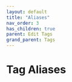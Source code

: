 ```yaml
---
layout: default
title: "Aliases"
nav_order: 3
has_children: true
parent: Edit Tags
grand_parent: Tags
---
```


# Tag Aliases
